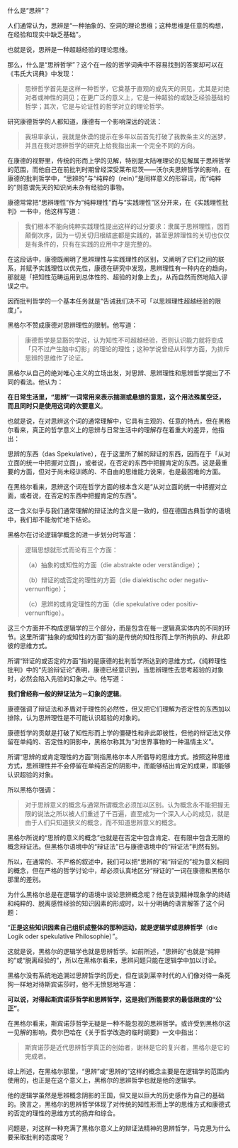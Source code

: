 什么是“思辨”？

人们通常认为，思辨是“一种抽象的、空洞的理论思维；这种思维是任意的构想，在经验和现实中缺乏基础”。

也就是说，思辨是一种超越经验的理论思维。

那么，什么是“思辨哲学”？这个在一般的哲学词典中不容易找到的答案却可以在《韦氏大词典》中发现：

> 思辨哲学首先是这样一种哲学，它奠基于直观的或先天的洞见，尤其是对绝对者或神性的洞见；在更广泛的意义上，它是一种超验的或缺乏经验基础的哲学；其次，它是与论证性的哲学对立的理论哲学。

研究康德哲学的人都知道，康德有一个影响深远的说法：

> 我坦率承认，我就是休谟的提示在多年以前首先打破了我教条主义的迷梦，并且在我对思辨哲学的研究上给我指出来一个完全不同的方向。

在康德的视野里，传统的形而上学的见解，特别是大陆唯理论的见解属于思辨哲学的范围，而他自己在前批判时期曾经深受莱布尼茨——沃尔夫思辨哲学的影响，在康德的批判哲学中，“思辨的”与“纯粹的（rein）”是同样意义的形容词，而“纯粹的”则意谓先天的知识尚未杂有经验的事物。  

康德常常把“思辨理性”作为“纯粹理性”而与“实践理性”区分开来，在《实践理性批判》一书中，他这样写道：

> 我们根本不能向纯粹实践理性提出这样的过分要求：隶属于思辨理性，因而颠倒次序，因为一切关切归根结底都是实践的，甚至思辨理性的关切也仅仅是有条件的，只有在实践的应用中才是完整的。

在这段话中，康德既阐明了思辨理性与实践理性的区别，又阐明了它们之间的联系，并赋予实践理性以优先性，康德在研究中发现，思辨理性有一种内在的趋向，那就是「把知性范畴运用到总体性的、超验的对象上去」，从而自然而然地陷入谬误之中。

因而批判哲学的一个基本任务就是“告诫我们决不可「以思辨理性超越经验的限度」”。

黑格尔不赞成康德对思辨理性的限制。他写道：

> 康德哲学是显豁的学说，认为知性不可超越经验，否则认识能力就将变成「只不过产生脑中幻影」的理论的理性；这种学说曾经从科学方面，为排斥思辨的思维作了论证。

黑格尔从自己的绝对唯心主义的立场出发，对思辨、思辨理性和思辨哲学提出了不同的看法。他认为：  

**在日常生活里，“思辨”一词常用来表示揣测或悬想的意思，这个用法殊属空泛，而且同时只是使用这词的次要意义**。

也就是说，在对思辨这个词的通常理解中，它具有主观的、任意的特点，但在黑格尔看来，真正的哲学意义上的思辨与日常生活中的理解存在着重大的差异，他指出：

思辨的东西（das Spekulative），在于这里所了解的辩证的东西，因而在于「从对立面的统一中把握对立面」，或者说，在否定的东西中把握肯定的东西。这是最重要的方面，但对于尚未经训练的、不自由的思维能力说来，也是最困难的方面。

在黑格尔看来，思辨这个词在哲学方面的根本含义是“从对立面的统一中把握对立面，或者说，在否定的东西中把握肯定的东西”。

这一含义似乎与我们通常理解的辩证法的含义是一致的，但在德国古典哲学的语境中，我们却不能匆忙地下结论。

黑格尔在讨论逻辑学概念的进一步划分时写道：

> 逻辑思想就形式而论有三个方面：
> 
> （a）抽象的或知性的方面（die abstrakte oder verständige）；
> 
> （b）辩证的或否定的理性的方面（die dialektischc oder negativ-vernunftige）；
> 
> （c）思辨的或肯定理性的方面（die spekulative oder positiv-vernunftige）。

这三个方面并不构成逻辑学的三个部分，而是包含在每一逻辑真实体内的不同的环节。这里所谓“抽象的或知性的方面”指的是传统的知性形而上学所拘执的、非此即彼的思维方式。  

所谓“辩证的或否定的方面”指的是康德的批判哲学所达到的思维方式，《纯粹理性批判》中的“先验辩证论”表明，康德已经意识到，当思辨理性去思考超验的对象时，必然会陷入先验的幻象之中。他写道：

**我们曾经称一般的辩证法为－幻象的逻辑**。

康德强调了辩证法和矛盾对于理性的必然性，但又把它们理解为否定性的东西加以排除，认为思辨理性是不可能认识超验的对象的。

康德哲学的贡献是打破了知性形而上学的僵硬性和非此即彼性，但他的辩证法又停留在单纯的、否定性的阴影中，黑格尔称其为“对世界事物的一种温情主义”。

所谓“思辨的或肯定理性的方面”则指黑格尔本人所倡导的思维方式。按照这种思维方式，思辨理性并不会停留在单纯否定的阴影中，而能够结出肯定的成果，即能够认识超验的对象。

所以黑格尔强调：

> 对于思辨意义的概念与通常所谓概念必须加以区别。认为概念永不能把握无限的说法之所以被人们重述了千百遍，直至成为一个深入人心的成见，就是由于人们只知道狭义的概念，而不知道思辨意义的概念。

黑格尔所说的“思辨的意义的概念”也就是在否定中包含肯定、在有限中包含无限的概念辩证法。但黑格尔语境中的“辩证法”已与康德语境中的“辩证法”判然有别。  

所以，在通常的、不严格的叙述中，我们可以把“思辨的”和“辩证的”视为意义相同的概念，但在严格的哲学讨论中，却必须认真地区分“辩证的”一词在康德和黑格尔那里的差别。

为什么黑格尔总是在逻辑学的语境中谈论思辨概念呢？他在谈到精神现象学的终结和纯粹的、脱离感性经验的知识因素的形成时，以十分明确的语言解答了这个问题：

“**正是这些知识因素自己组织成整体的那种运动，就是逻辑学或思辨哲学**（die Logik oder spekulative Philosophie）”。

这就是说，黑格尔的逻辑学也就是思辨哲学。如前所述，“思辨的”也就是“纯粹的”或“脱离经验的”，所以在黑格尔看来，思辨问题只能在逻辑学中加以讨论。

黑格尔没有系统地追溯过思辨哲学的历史，但在谈到莱辛时代的人们像对待一条死狗一样地对待斯宾诺莎时，他不无愤怒地写道：

**可以说，对得起斯宾诺莎哲学和思辨哲学，这是我们所能要求的最低限度的“公正”**。

在黑格尔看来，斯宾诺莎哲学无疑是一种不能忽视的思辨哲学。或许受到黑格尔这一见解的影响，费尔巴哈在《关于哲学改造的临时纲要》一文中指出：

> 斯宾诺莎是近代思辨哲学真正的创始者，谢林是它的复兴者，黑格尔是它的完成者。

综上所述，在黑格尔那里，“思辨”或“思辨的”这样的概念主要是在逻辑学的范围内使用的，也正是在这个意义上，黑格尔的思辨哲学也就是他的逻辑学。

他的逻辑学虽然是思辨概念阴影的王国，但又是以巨大的历史感作为自己的基础的。换言之，黑格尔的思辨哲学体现了对传统的知性形而上学的思维方式和康德式的否定的理性的思维方式的扬弃和综合。

问题是，对这样一种充满了黑格尔意义上的辩证法精神的思辨哲学，马克思为什么要采取批判的态度呢？